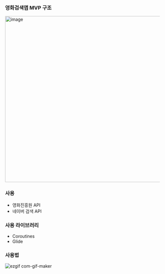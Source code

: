 ### 영화검색앱 MVP 구조

<img width="539" alt="image" src="https://user-images.githubusercontent.com/30828236/64490514-89300b80-d298-11e9-8559-3aa3076780dd.png">


### 사용

- 영화진흥원 API
- 네이버 검색 API

### 사용 라이브러리
- Coroutines
- Glide

### 사용법

![ezgif com-gif-maker](https://user-images.githubusercontent.com/30828236/65405086-1a18f200-de16-11e9-8b36-a83b601b431f.gif)
